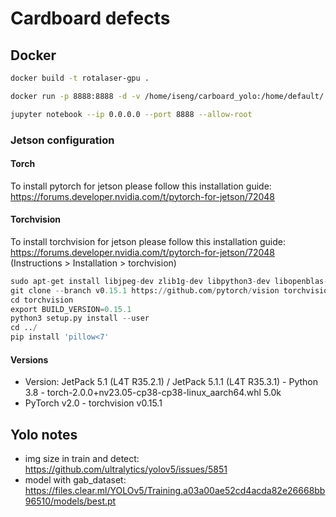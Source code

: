 # Cardboard defects

## Docker

```bash
docker build -t rotalaser-gpu .

docker run -p 8888:8888 -d -v /home/iseng/carboard_yolo:/home/default/ --runtime nvidia -it rotalaser-gpu bash

jupyter notebook --ip 0.0.0.0 --port 8888 --allow-root
```

### Jetson configuration

#### Torch
To install pytorch for jetson please follow this installation guide: https://forums.developer.nvidia.com/t/pytorch-for-jetson/72048

#### Torchvision
To install torchvision for jetson please follow this installation guide: https://forums.developer.nvidia.com/t/pytorch-for-jetson/72048 (Instructions > Installation > torchvision)


```python
sudo apt-get install libjpeg-dev zlib1g-dev libpython3-dev libopenblas-dev libavcodec-dev libavformat-dev libswscale-dev
git clone --branch v0.15.1 https://github.com/pytorch/vision torchvision
cd torchvision
export BUILD_VERSION=0.15.1
python3 setup.py install --user
cd ../
pip install 'pillow<7'
```

#### Versions
- Version: JetPack 5.1 (L4T R35.2.1) / JetPack 5.1.1 (L4T R35.3.1) - Python 3.8 - torch-2.0.0+nv23.05-cp38-cp38-linux_aarch64.whl 5.0k
- PyTorch v2.0 - torchvision v0.15.1

## Yolo notes
- img size in train and detect: https://github.com/ultralytics/yolov5/issues/5851
- model with gab_dataset: https://files.clear.ml/YOLOv5/Training.a03a00ae52cd4acda82e26668bb96510/models/best.pt
